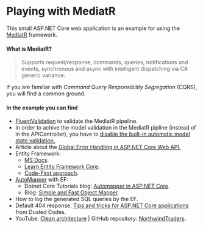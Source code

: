 # Playing with MediatR

This small ASP.NET Core web application is an example for using the [MediatR](https://github.com/jbogard/MediatR "MediatR") framework.

#### What is MediatR?
> Supports request/response, commands, queries, notifications and events, synchronous and async with intelligent dispatching via C# generic variance.

If you are familiar with *Command Query Responsibility Segregation* (CQRS), you will find a common ground.

#### In the example you can find

- [FluentValidation](https://fluentvalidation.net "FluentValidation") to validate the MediatR pipeline.
- In order to achive the model validation in the MediatR pipline (instead of in the APIController), you have to [disable the built-in automatic model state validation.](https://www.talkingdotnet.com/disable-automatic-model-state-validation-in-asp-net-core-2-1 "disable the built-in automatic model state validation")
- Article about the [Global Error Handling in ASP.NET Core Web API.](https://code-maze.com/global-error-handling-aspnetcore "Global Error Handling in ASP.NET Core Web API")
- Entity Framework:
  - [MS Docs](https://docs.microsoft.com/en-us/ef/core/index "MS Docs").
  - [Learn Entity Framework Core](https://www.learnentityframeworkcore.com/ "Learn Entity Framework Core").
  - [Code-First approach](https://code-maze.com/net-core-web-api-ef-core-code-first/ "Code-First approach").
- [AutoMapper](https://github.com/AutoMapper/AutoMapper "AutoMapper") with EF:
  - Dotnet Core Tutorials blog: [Automapper in ASP.NET Core](https://dotnetcoretutorials.com/2017/09/23/using-automapper-asp-net-core "Automapper in ASP.NET Core").
  - Blog: [Simple and Fast Object Mapper](https://rehansaeed.com/a-simple-and-fast-object-mapper "Simple and Fast Object Mapper").
- How to log the generated SQL queries by the EF.
- Default 404 response. [Tips and tricks for ASP.NET Core applications](https://dusted.codes/advanced-tips-and-tricks-for-aspnet-core-applications "Tips and tricks for ASP.NET Core applications") from Dusted Codes.
- YouTube: [Clean architecture](https://www.youtube.com/watch?v=RQve_bD8X_M "Clean architecture") | GitHub repository: [NorthwindTraders](https://github.com/JasonGT/NorthwindTraders "NorthwindTraders").

